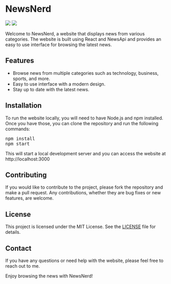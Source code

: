 <h1>NewsNerd</h1>

<image src="screenshot.jpeg">
<image src="gif.gif">


<p>Welcome to NewsNerd, a website that displays news from various categories. The website is built using React and NewsApi and provides an easy to use interface for browsing the latest news.</p>

<h2>Features</h2>
<ul>
  <li>Browse news from multiple categories such as technology, business, sports, and more.</li>
  <li>Easy to use interface with a modern design.</li>
  <li>Stay up to date with the latest news.</li>
</ul>

<h2>Installation</h2>
<p>To run the website locally, you will need to have Node.js and npm installed. Once you have those, you can clone the repository and run the following commands:</p>
<pre>
npm install
npm start
</pre>
<p>This will start a local development server and you can access the website at http://localhost:3000</p>

<h2>Contributing</h2>
<p>If you would like to contribute to the project, please fork the repository and make a pull request. Any contributions, whether they are bug fixes or new features, are welcome.</p>

<h2>License</h2>
<p>This project is licensed under the MIT License. See the <a href="LICENSE.txt">LICENSE</a> file for details.</p>

<h2>Contact</h2>
<p>If you have any questions or need help with the website, please feel free to reach out to me.</p>

<p>Enjoy browsing the news with NewsNerd!</p>

